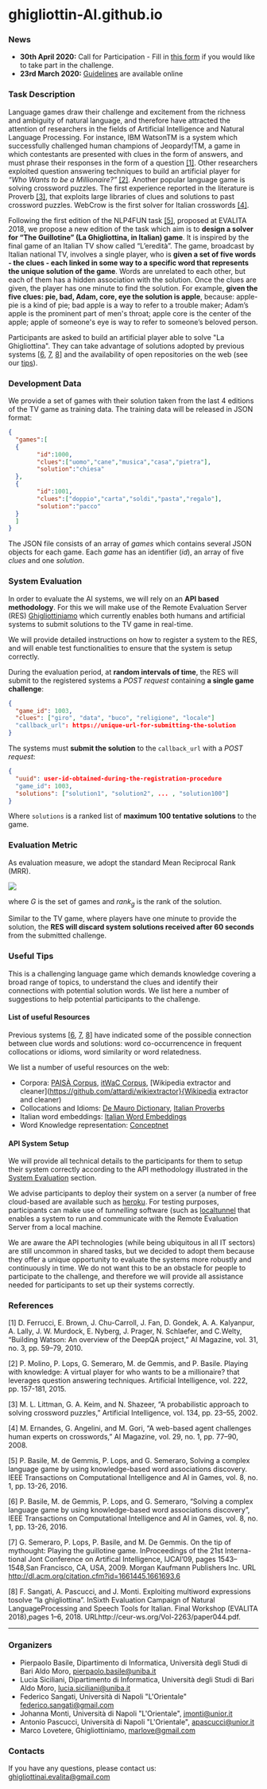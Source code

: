 # ghigliottin-AI.github.io

### News
* **30th April 2020:** Call for Participation - Fill in [this form](https://forms.gle/pXgWVDiMMUYDgeyM7) if you would like to take part in the challenge.
* **23rd March 2020:** [Guidelines](https://github.com/ghigliottin-AI/ghigliottin-AI.github.io/raw/master/guidelines/EVALITA_2020___Ghigliottin_AI___Guidelines.pdf) are available online

### Task Description
Language games draw their challenge and excitement from the richness and ambiguity of natural language, and therefore have attracted the attention of researchers in the fields of Artificial Intelligence and Natural Language Processing.
For instance, IBM WatsonTM is a system which successfully challenged human champions of Jeopardy!TM, a game in which contestants are presented with clues in the form of answers, and must phrase their responses in the form of a question [[1]](#1). Other researchers exploited question answering techniques to build an artificial player for _“Who Wants to be a Millionaire?”_ [[2]](#2). Another popular language game is solving crossword puzzles. The first experience reported in the literature is Proverb [[3]](#3), that exploits large libraries of clues and solutions to past crossword puzzles. WebCrow is the first solver for Italian crosswords [[4]](#4).

Following the first edition of the NLP4FUN task [[5]](#5), proposed at EVALITA 2018, we propose a new edition of the task which aim is to **design a solver for “The Guillotine” (La Ghigliottina, in Italian) game**. It is inspired by the final game of an Italian TV show called “L’eredità”. The game, broadcast by Italian national TV, involves a single player, who is **given a set of five words - the clues - each linked in some way to a specific word that represents the unique solution of the game**. Words are unrelated to each other, but each of them has a hidden association with the solution. Once the clues are given, the player has one minute to find the solution. For example, **given the five clues: pie, bad, Adam, core, eye the solution is apple**, because: apple-pie is a kind of pie; bad apple is a way to refer to a trouble maker; Adam’s apple is the prominent part of men's throat; apple core is the center of the apple; apple of someone's eye is way to refer to someone’s beloved person.

Participants are asked to build an artificial player able to solve "La Ghigliottina". They can take advantage of solutions adopted by previous systems [[6](#6), [7](#7), [8](#8)] and the availability of open repositories on the web (see our [tips](#useful-tips)).

### Development Data
We provide a set of games with their solution taken from the last 4 editions of the TV game as training data. The training data will be released in JSON format:

```json
{
  "games":[
  {
        "id":1000,
        "clues":["uomo","cane","musica","casa","pietra"],
        "solution":"chiesa"
  },
  {
        "id":1001,
        "clues":["doppio","carta","soldi","pasta","regalo"],
        "solution":"pacco"
  }
  ]
}
```

The JSON file consists of an array of *games* which contains several JSON objects for each game. Each *game* has an identifier (*id*), an array of five *clues* and one *solution*.

### System Evaluation

In order to evaluate the AI systems, we will rely on an **API based methodology**. For this we will make use of the Remote Evaluation Server (RES) [Ghigliottiniamo](https://quiztime.net) which currently enables both humans and artificial systems to submit solutions to the TV game in real-time.

We will provide detailed instructions on how to register a system to the RES, and will enable test functionalities to ensure that the system is setup correctly.

During the evaluation period, at **random intervals of time**, the RES will submit to the registered systems a *POST request* containing **a single game challenge**:

```json
{
  "game_id": 1003,
  "clues": ["giro", "data", "buco", "religione", "locale"]
  "callback_url": https://unique-url-for-submitting-the-solution
}
```

The systems must **submit the solution** to the `callback_url` with a *POST request*:

```json
{
  "uuid": user-id-obtained-during-the-registration-procedure
  "game_id": 1003,
  "solutions": ["solution1", "solution2", ... , "solution100"]
}
```

Where `solutions` is a ranked list of **maximum 100 tentative solutions** to the game.

### Evaluation Metric

As evaluation measure, we adopt the standard Mean Reciprocal Rank (MRR). 

<img src="https://latex.codecogs.com/gif.latex?\frac{1}{|G|}\sum_{g&space;\in&space;G}\frac{1}{rank_{g}}" />

where *G* is the set of games and *rank<sub>g</sub>* is the rank of the solution.

Similar to the TV game, where players have one minute to provide the solution, the **RES will discard system solutions received after 60 seconds** from the submitted challenge.

### Useful Tips
This is a challenging language game which demands knowledge covering a broad range of topics, to understand the clues and identify their connections with potential solution words.
We list here a number of suggestions to help potential participants to the challenge.

#### List of useful Resources

Previous systems [[6](#6), [7](#7), [8](#8)] have indicated some of the possible connection between clue words and solutions: word co-occurrencence in frequent collocations or idioms, word similarity or word relatedness.

We list a number of useful resources on the web:
* Corpora: [PAISÀ Corpus](http://www.corpusitaliano.it/en/), [itWaC Corpus](https://wacky.sslmit.unibo.it/doku.php?id=corpora#italian), [Wikipedia extractor and cleaner](https://github.com/attardi/wikiextractor}{Wikipedia extractor and cleaner)
* Collocations and Idioms: [De Mauro Dictionary](https://dizionario.internazionale.it/), [Italian Proverbs](http://web.tiscali.it/proverbiitaliani/)
* Italian word embeddings: [Italian Word Embeddings](http://hlt.isti.cnr.it/wordembeddings)
* Word Knowledge representation: [Conceptnet](http://conceptnet.io/)

#### API System Setup

We will provide all technical details to the participants for them to setup their system correctly according to the API methodology illustrated in the [System Evaluation](#system-evaluation) section.

We advise participants to deploy their system on a server (a number of free cloud-based are available such as [heroku](https://www.heroku.com). For testing purposes, participants can make use of *tunnelling* software (such as [localtunnel](https://localtunnel.github.io/www/) that enables a system to run and communicate with the Remote Evaluation Server from a local machine. 

We are aware the API technologies (while being ubiquitous in all IT sectors) are still uncommon in shared tasks, but we decided to adopt them because they offer a unique opportunity to evaluate the systems more robustly and continuously in time.
We do not want this to be an obstacle for people to participate to the challenge, and therefore we will provide all assistance needed for participants to set up their systems correctly. 

### References
[<a name="1">1</a>] D. Ferrucci, E. Brown, J. Chu-Carroll, J. Fan, D. Gondek, A. A. Kalyanpur, A. Lally, J. W. Murdock, E. Nyberg, J. Prager, N. Schlaefer, and C.Welty, “Building Watson: An overview of the DeepQA project,” AI Magazine, vol. 31, no. 3, pp. 59–79, 2010.

[<a name="2">2</a>] P. Molino, P. Lops, G. Semeraro, M. de Gemmis, and P. Basile. Playing with knowledge: A virtual player for who wants to be a millionaire? that leverages question answering techniques. Artificial Intelligence, vol. 222, pp. 157-181, 2015.

[<a name="3">3</a>] M. L. Littman, G. A. Keim, and N. Shazeer, “A probabilistic approach to solving crossword puzzles,” Artificial Intelligence, vol. 134, pp. 23–55, 2002.

[<a name="4">4</a>] M. Ernandes, G. Angelini, and M. Gori, “A web-based agent challenges human experts on crosswords,” AI Magazine, vol. 29, no. 1, pp. 77–90, 2008.

[<a name="5">5</a>] P. Basile, M. de Gemmis, P. Lops, and G. Semeraro, Solving a complex language game by using knowledge-based word associations discovery. IEEE Transactions on Computational Intelligence and AI in Games, vol. 8, no. 1, pp. 13-26, 2016.

[<a name="6">6</a>] P. Basile, M. de Gemmis, P. Lops, and G. Semeraro, “Solving a complex language game by using knowledge-based word associations discovery”, IEEE Transactions on Computational Intelligence and AI in Games, vol. 8, no. 1, pp. 13-26, 2016.

[<a name="7">7</a>] G. Semeraro, P. Lops, P. Basile, and M. De Gemmis. On the tip of mythought: Playing the guillotine game. InProceedings of the 21st Interna-tional Jont Conference on Artifical Intelligence, IJCAI’09, pages 1543–1548,San Francisco, CA, USA, 2009. Morgan Kaufmann Publishers Inc.  URL http://dl.acm.org/citation.cfm?id=1661445.1661693.6

[<a name="8">8</a>] F. Sangati, A. Pascucci, and J. Monti. Exploiting multiword expressions tosolve “la ghigliottina”. InSixth Evaluation Campaign of Natural LanguageProcessing and Speech Tools for Italian. Final Workshop (EVALITA 2018),pages 1–6, 2018. URLhttp://ceur-ws.org/Vol-2263/paper044.pdf.

---

### Organizers
* Pierpaolo Basile, Dipartimento di Informatica, Università degli Studi di Bari Aldo Moro, pierpaolo.basile@uniba.it 
* Lucia Siciliani, Dipartimento di Informatica, Università degli Studi di Bari Aldo Moro, lucia.siciliani@uniba.it 
* Federico Sangati, Università di Napoli "L'Orientale" federico.sangati@gmail.com 
* Johanna Monti, Università di Napoli "L'Orientale", jmonti@unior.it 
* Antonio Pascucci, Università di Napoli "L'Orientale", apascucci@unior.it 
* Marco Lovetere, Ghigliottiniamo, marlove@gmail.com 

### Contacts
If you have any questions, please contact us: <ghigliottinai.evalita@gmail.com>
